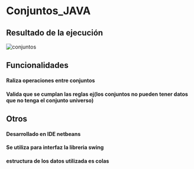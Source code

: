 # Conjuntos_JAVA
## Resultado de la ejecución
![conjuntos](https://user-images.githubusercontent.com/62920120/159097217-7b120807-c3fa-4165-87dd-311e69c794f1.png)
## Funcionalidades
#### Raliza operaciones entre conjuntos
#### Valida que se cumplan las reglas ej(los conjuntos no pueden tener datos que no tenga el conjunto universo)
## Otros
#### Desarrollado en IDE netbeans
#### Se utiliza para interfaz la libreria swing 
#### estructura de los datos utilizada es colas
